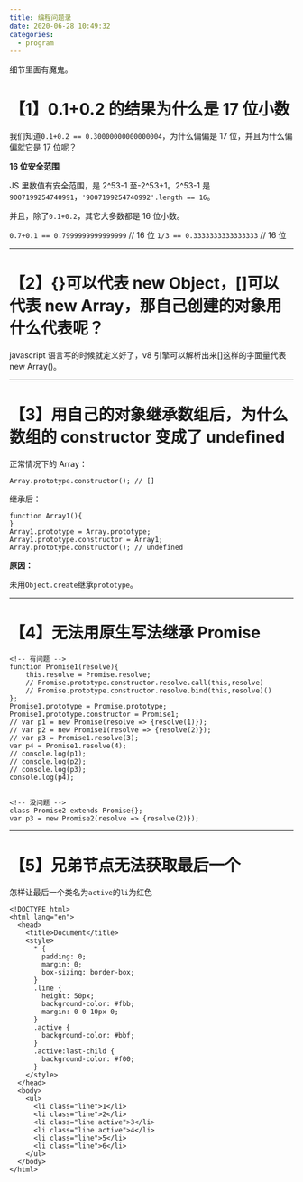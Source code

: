```yaml
---
title: 编程问题录
date: 2020-06-28 10:49:32
categories:
  - program
---
```


细节里面有魔鬼。

# 【1】0.1+0.2 的结果为什么是 17 位小数

我们知道`0.1+0.2 == 0.30000000000000004`，为什么偏偏是 17 位，并且为什么偏偏就它是 17 位呢？

**16 位安全范围**

JS 里数值有安全范围，是 2^53-1 至-2^53+1。2^53-1 是`9007199254740991`，`'9007199254740992'.length == 16`。

并且，除了`0.1+0.2`，其它大多数都是 16 位小数。

`0.7+0.1 == 0.7999999999999999` // 16 位 `1/3 == 0.3333333333333333` // 16 位

---

# 【2】{}可以代表 new Object，[]可以代表 new Array，那自己创建的对象用什么代表呢？

javascript 语言写的时候就定义好了，v8 引擎可以解析出来[]这样的字面量代表 new Array()。

---

# 【3】用自己的对象继承数组后，为什么数组的 constructor 变成了 undefined

正常情况下的 Array：

```
Array.prototype.constructor(); // []
```

继承后：

```
function Array1(){
}
Array1.prototype = Array.prototype;
Array1.prototype.constructor = Array1;
Array.prototype.constructor(); // undefined
```

**原因：**

未用`Object.create`继承`prototype`。

---

# 【4】无法用原生写法继承 Promise

```
<!-- 有问题 -->
function Promise1(resolve){
    this.resolve = Promise.resolve;
    // Promise.prototype.constructor.resolve.call(this,resolve)
    // Promise.prototype.constructor.resolve.bind(this,resolve)()
};
Promise1.prototype = Promise.prototype;
Promise1.prototype.constructor = Promise1;
// var p1 = new Promise(resolve => {resolve(1)});
// var p2 = new Promise1(resolve => {resolve(2)});
// var p3 = Promise1.resolve(3);
var p4 = Promise1.resolve(4);
// console.log(p1);
// console.log(p2);
// console.log(p3);
console.log(p4);


<!-- 没问题 -->
class Promise2 extends Promise{};
var p3 = new Promise2(resolve => {resolve(2)});

```

---

# 【5】兄弟节点无法获取最后一个

怎样让最后一个类名为`active`的`li`为红色

```
<!DOCTYPE html>
<html lang="en">
  <head>
    <title>Document</title>
    <style>
      * {
        padding: 0;
        margin: 0;
        box-sizing: border-box;
      }
      .line {
        height: 50px;
        background-color: #fbb;
        margin: 0 0 10px 0;
      }
      .active {
        background-color: #bbf;
      }
      .active:last-child {
        background-color: #f00;
      }
    </style>
  </head>
  <body>
    <ul>
      <li class="line">1</li>
      <li class="line">2</li>
      <li class="line active">3</li>
      <li class="line active">4</li>
      <li class="line">5</li>
      <li class="line">6</li>
    </ul>
  </body>
</html>

```
